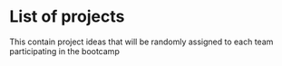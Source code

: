 # List of projects

This contain project ideas that will be randomly assigned to each team participating in the bootcamp
